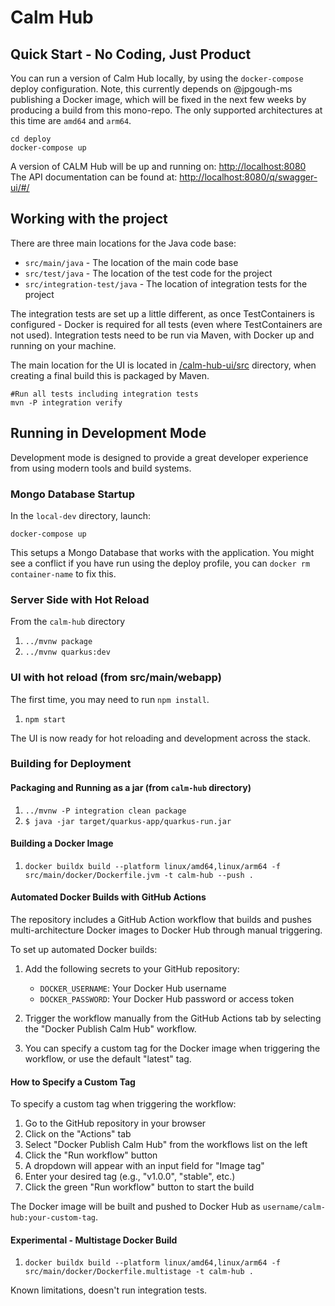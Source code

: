 # Calm Hub

## Quick Start - No Coding, Just Product

You can run a version of Calm Hub locally, by using the `docker-compose` deploy configuration.
Note, this currently depends on @jpgough-ms publishing a Docker image, which will be fixed in the next few weeks by producing a build from this mono-repo.
The only supported architectures at this time are `amd64` and `arm64`.

```shell
cd deploy
docker-compose up
```

A version of CALM Hub will be up and running on: [http://localhost:8080](http://localhost:8080)  
The API documentation can be found at: [http://localhost:8080/q/swagger-ui/#/](http://localhost:8080/q/swagger-ui/#/)

## Working with the project

There are three main locations for the Java code base:

- `src/main/java` - The location of the main code base
- `src/test/java` - The location of the test code for the project
- `src/integration-test/java` - The location of integration tests for the project

The integration tests are set up a little different, as once TestContainers is configured - Docker is required for all tests (even where TestContainers are not used).
Integration tests need to be run via Maven, with Docker up and running on your machine.

The main location for the UI is located in [/calm-hub-ui/src](/calm-hub-ui/src) directory, when creating a final build this is packaged by Maven.

```shell
#Run all tests including integration tests
mvn -P integration verify
```

## Running in Development Mode

Development mode is designed to provide a great developer experience from using modern tools and build systems.

### Mongo Database Startup

In the `local-dev` directory, launch:

```
docker-compose up
```

This setups a Mongo Database that works with the application.
You might see a conflict if you have run using the deploy profile, you can `docker rm container-name` to fix this.

### Server Side with Hot Reload

From the `calm-hub` directory

1. `../mvnw package`
2. `../mvnw quarkus:dev`

### UI with hot reload (from src/main/webapp)

The first time, you may need to run `npm install`.

1. `npm start`

The UI is now ready for hot reloading and development across the stack.

### Building for Deployment

#### Packaging and Running as a jar (from `calm-hub` directory)

1. `../mvnw -P integration clean package`
2. `$ java -jar target/quarkus-app/quarkus-run.jar`

#### Building a Docker Image

1. `docker buildx build --platform linux/amd64,linux/arm64 -f src/main/docker/Dockerfile.jvm -t calm-hub --push .`

#### Automated Docker Builds with GitHub Actions

The repository includes a GitHub Action workflow that builds and pushes multi-architecture Docker images to Docker Hub through manual triggering.

To set up automated Docker builds:

1. Add the following secrets to your GitHub repository:

   - `DOCKER_USERNAME`: Your Docker Hub username
   - `DOCKER_PASSWORD`: Your Docker Hub password or access token

2. Trigger the workflow manually from the GitHub Actions tab by selecting the "Docker Publish Calm Hub" workflow.

3. You can specify a custom tag for the Docker image when triggering the workflow, or use the default "latest" tag.

#### How to Specify a Custom Tag

To specify a custom tag when triggering the workflow:

1. Go to the GitHub repository in your browser
2. Click on the "Actions" tab
3. Select "Docker Publish Calm Hub" from the workflows list on the left
4. Click the "Run workflow" button
5. A dropdown will appear with an input field for "Image tag"
6. Enter your desired tag (e.g., "v1.0.0", "stable", etc.)
7. Click the green "Run workflow" button to start the build

The Docker image will be built and pushed to Docker Hub as `username/calm-hub:your-custom-tag`.

#### Experimental - Multistage Docker Build

1. `docker buildx build --platform linux/amd64,linux/arm64 -f src/main/docker/Dockerfile.multistage -t calm-hub .`

Known limitations, doesn't run integration tests.
